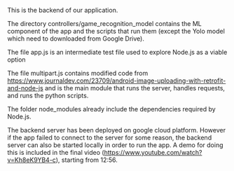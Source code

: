 This is the backend of our application.

The directory controllers/game_recognition_model contains the ML component of the app and the scripts that run them (except the Yolo model which need to downloaded from Google Drive).

The file app.js is an intermediate test file used to explore Node.js as a viable option

The file multipart.js contains modified code from https://www.journaldev.com/23709/android-image-uploading-with-retrofit-and-node-js and is the main module that runs the server, handles requests,
and runs the python scripts.

The folder node_modules already include the dependencies required by Node.js.

The backend server has been deployed on google cloud platform. However if the app failed to connect to the server for some reason, the backend server can also be started locally in order to run the app. A demo for doing this is included in the final video (https://www.youtube.com/watch?v=Kh8eK9YB4-c), starting from 12:56.
